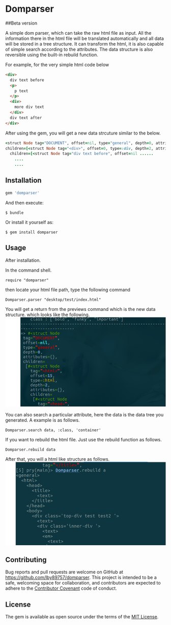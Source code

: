 # Domparser

##Beta version

A simple dom parser, which can take the raw html file as input. All the information there in the html file will be translated automatically and all data will be stored in a tree structure. It can transform the html, it is also capable of simple search according to the attributes. The data structure is also reversible using the built-in rebuild function.

For example, for the very simple html code below

```html
<div>
  div text before
  <p>
    p text
  </p>
  <div>
    more div text
  </div>
  div text after
</div>
```

After using the gem, you will get a new data strcuture similar to the below.

```ruby
<struct Node tag="DOCUMENT", offset=nil, type="general", depth=0, attributes={},
children=[<struct Node tag="<div>", offset=0, type=:div, depth=2, attributes={},
  children=[<struct Node tag="div text before", offset=nil ......
    ....
    ....
```

## Installation

```ruby
gem 'domparser'
```

And then execute:

    $ bundle

Or install it yourself as:

    $ gem install domparser

## Usage
After installation.

In the command shell.

```
require "domparser"
```

then locate your html file path, type the following command

```
Domparser.parser "desktop/test/index.html"
```

You will get a return from the previews command which is the new data structure. which looks like the following.
![data_structure](https://github.com/BranLiang/domparser/blob/master/img/Screenshot%20from%202016-08-07%2014-49-36.png)

You can also search a particular attribute, here the data is the data tree you generated. A example is as follows.

```
Domparser.search data, :class, 'container'
```

If you want to rebuild the html file. Just use the rebuild function as follows.

```
Domparser.rebuild data
```

After that, you will a html like structure as follows.
![rebuild](https://github.com/BranLiang/domparser/blob/master/img/Screenshot%20from%202016-08-07%2014-58-06.png)



## Contributing

Bug reports and pull requests are welcome on GitHub at https://github.com/lby89757/domparser. This project is intended to be a safe, welcoming space for collaboration, and contributors are expected to adhere to the [Contributor Covenant](http://contributor-covenant.org) code of conduct.


## License

The gem is available as open source under the terms of the [MIT License](http://opensource.org/licenses/MIT).
